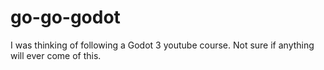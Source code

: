 # go-go-godot
I was thinking of following a Godot 3 youtube course. Not sure if anything will ever come of this.
